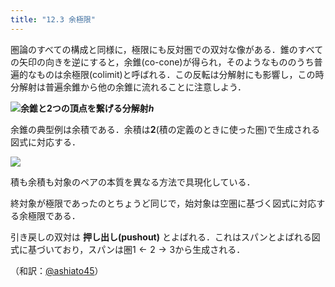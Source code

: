 ```yaml
---
title: "12.3 余極限"
---
```


圏論のすべての構成と同様に，極限にも反対圏での双対な像がある．錐のすべての矢印の向きを逆にすると，余錐(co-cone)が得られ，そのようなもののうち普遍的なものは余極限(colimit)と呼ばれる．この反転は分解射にも影響し，この時分解射は普遍余錐から他の余錐に流れることに注意しよう．

![](https://storage.googleapis.com/zenn-user-upload/u7phi8jbz6wwha9ml1hkj798nuym)**余錐と2つの頂点を繋げる分解射$h$**


余錐の典型例は余積である．余積は$\mathbf{2}$(積の定義のときに使った圏)で生成される図式に対応する．

![](https://storage.googleapis.com/zenn-user-upload/wxndllyekvvqb3j4ocg2ngz9m6bi)

積も余積も対象のペアの本質を異なる方法で具現化している．

終対象が極限であったのとちょうど同じで，始対象は空圏に基づく図式に対応する余極限である．

引き戻しの双対は **押し出し(pushout)** とよばれる．これはスパンとよばれる図式に基づいており，スパンは圏$1\leftarrow2\rightarrow3$から生成される．


（和訳：[@ashiato45](https://twitter.com/ashiato45)）
